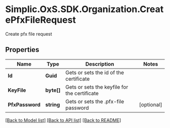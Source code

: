 # Simplic.OxS.SDK.Organization.CreatePfxFileRequest
Create pfx file request

## Properties

Name | Type | Description | Notes
------------ | ------------- | ------------- | -------------
**Id** | **Guid** | Gets or sets the id of the certificate | 
**KeyFile** | **byte[]** | Gets or sets the keyfile for the certificate | 
**PfxPassword** | **string** | Gets or sets the .pfx-file password | [optional] 

[[Back to Model list]](../README.md#documentation-for-models) [[Back to API list]](../README.md#documentation-for-api-endpoints) [[Back to README]](../README.md)

